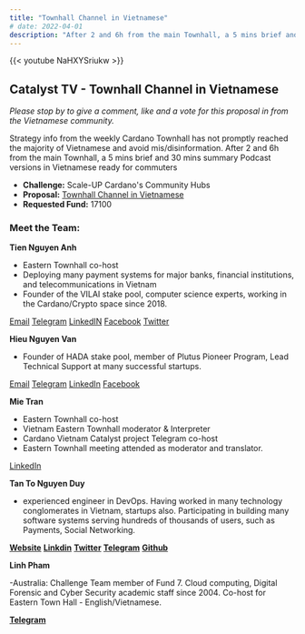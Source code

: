 ```yaml
---
title: "Townhall Channel in Vietnamese"
# date: 2022-04-01
description: "After 2 and 6h from the main Townhall, a 5 mins brief and 30 mins summary Podcast versions in Vietnamese ready for commuters."
---
```

{{<  youtube NaHXYSriukw >}}

## Catalyst TV - Townhall Channel in Vietnamese

*Please stop by to give a comment, like and a vote for this proposal in from the Vietnamese community.*

Strategy info from the weekly Cardano Townhall has not promptly reached the majority of Vietnamese and avoid mis/disinformation. After 2 and 6h from the main Townhall, a 5 mins brief and 30 mins summary Podcast versions in Vietnamese ready for commuters

- **Challenge:** Scale-UP Cardano's Community Hubs
- **Proposal:** [Townhall Channel in Vietnamese](https://cardano.ideascale.com/c/idea/398044)
- **Requested Fund:** 17100

### Meet the Team:

**Tien Nguyen Anh**

- Eastern Townhall co-host
- Deploying many payment systems for major banks, financial institutions, and telecommunications in Vietnam
- Founder of the VILAI stake pool, computer science experts, working in the Cardano/Crypto space since 2018.

[Email](tienna@gmail.com)
[Telegram](t.me/tiennguyenanh)
[LinkedIN](https://www.linkedin.com/in/tienna/)
[Facebook](https://www.facebook.com/tiennguyena)
[Twitter](https://twitter.com/tiennganh)

**Hieu Nguyen Van**
- Founder of HADA stake pool, member of Plutus Pioneer Program, Lead Technical Support at many successful startups.

[Email](nvhieu1978@gmail.com)
[Telegram](t.me/nvhieu1978)
[LinkedIn](https://www.linkedin.com/in/nguyen-van-hieu-b4410121b/)
[Facebook](https://www.facebook.com/hieu.nguyenvan.794628)

**Mie Tran**
- Eastern Townhall co-host
- Vietnam Eastern Townhall moderator & Interpreter
- Cardano Vietnam Catalyst project Telegram co-host
- Eastern Townhall meeting attended as moderator and translator.

[LinkedIn](https://www.linkedin.com/in/ngocmytranle0407/)

**Tan To Nguyen Duy**
- experienced engineer in DevOps. Having worked in many technology conglomerates in Vietnam, startups also. Participating in building many software systems serving hundreds of thousands of users, such as Payments, Social Networking.

[**Website**](https://tantnd.me)
[**Linkdin**](https://www.linkedin.com/in/tantnd)
[**Twitter**](https://twitter.com/duytann_)
[**Telegram**](t.me/tantnd)
[**Github**](https://github.com/tanrobotix)

**Linh Pham**

-Australia: Challenge Team member of Fund 7. Cloud computing, Digital Forensic and Cyber Security academic staff since 2004. Co-host for Eastern Town Hall - English/Vietnamese.

[**Telegram**](t.me/Elpidanang)
